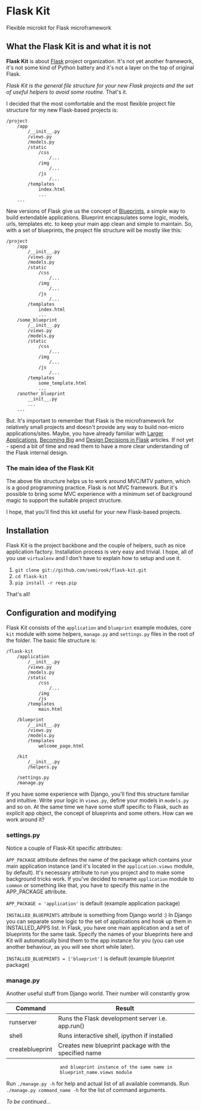 # Flask Kit
Flexible microkit for Flask microframework


## What the Flask Kit is and what it is not

**Flask Kit** is about [Flask](http://flask.pocoo.org/) project organization.
It's not yet another framework, it's not some kind of Python battery and it's not
a layer on the top of original Flask.

*Flask Kit is the general file structure for your new Flask projects
and the set of useful helpers to avoid some routine.* That's it.

I decided that the most comfortable and the most flexible project file structure
for my new Flask-based projects is:

```
/project
    /app
        /__init__.py
        /views.py
        /models.py
        /static
            /css
                /...
            /img
                /...
            /js
                /...
        /templates
            index.html
            ...
    ...
```

New versions of Flask give us the concept of [Blueprints](http://flask.pocoo.org/docs/blueprints/),
a simple way to build extendable applications. Blueprint encapsulates some logic,
models, urls, templates etc. to keep your main app clean and simple to maintain.
So, with a set of blueprints, the project file structure will be mostly like this:

```
/project
    /app
        /__init__.py
        /views.py
        /models.py
        /static
            /css
                /...
            /img
                /...
            /js
                /...
        /templates
            index.html
            ...
    /some_blueprint
        /__init__.py
        /views.py
        /models.py
        /static
            /css
                /...
            /img
                /...
            /js
                /...
        /templates
            some_template.html
            ...
    /another_blueprint
        __init__.py
        ...
    ...
```

But. It's important to remember that Flask is the microframework for relatively
small projects and doesn't provide any way to build non-micro applications/sites.
Maybe, you have already familiar with [Larger Applications](http://flask.pocoo.org/docs/patterns/packages/),
[Becoming Big](http://flask.pocoo.org/docs/becomingbig/) and
[Design Decisions in Flask](http://flask.pocoo.org/docs/design/) articles.
If not yet - spend a bit of time and read them to have a more clear understanding
of the Flask internal design.

### The main idea of the Flask Kit
The above file structure helps us to work around MVC/MTV pattern, which is a good
programming practice. Flask is not MVC framework. But it's possible to bring some
MVC experience with a minimum set of background magic to support the suitable
project structure.

I hope, that you'll find this kit useful for your new Flask-based projects.


## Installation

Flask Kit is the project backbone and the couple of helpers, such as nice
application factory. Installation process is very easy and trivial. I hope,
all of you use `virtualenv` and I don't have to explain how to setup and use it.

1. ```git clone git://github.com/semirook/flask-kit.git```
2. ```cd flask-kit```
3. ```pip install -r reqs.pip```

That's all!


## Configuration and modifying

Flask Kit consists of the `application` and `blueprint` example modules, core
`kit` module with some helpers, `manage.py` and `settings.py` files in the
root of the folder. The basic file structure is:

```
/flask-kit
    /application
        /__init__.py
        /views.py
        /models.py
        /static
            /css
                /...
            /img
            /js
        /templates
            main.html

    /blueprint
        /__init__.py
        /views.py
        /models.py
        /templates
            welcome_page.html

    /kit
        /__init__.py
        /helpers.py

    /settings.py
    /manage.py
```

If you have some experience with Django, you'll find this structure familiar and
intuitive. Write your logic in `views.py`, define your models in `models.py` and
so on. At the same time we have some stuff specific to Flask, such as explicit app
object, the concept of blueprints and some others. How can we work around it?


### settings.py
Notice a couple of Flask-Kit specific attributes:

`APP_PACKAGE` attribute defines the name of the package which contains
your main application instance (and it's located in the `application.views` module,
by default). It's necessary attribute to run you project and to make some
background tricks work. If you've decided to rename `application` module to
`common` or something like that, you have to specify this name in the
APP_PACKAGE attribute.

`APP_PACKAGE = 'application'` is default (example application package)


`INSTALLED_BLUEPRINTS` attribute is something from Django world :)
In Django you can separate some logic to the set of applications and hook up them
in INSTALLED_APPS list. In Flask, you have one main application and a set of
blueprints for the same task. Specify the names of your blueprints here and Kit
will automatically bind them to the app instance for you (you can use another
behaviour, as you will see short while later).

`INSTALLED_BLUEPRINTS = ['blueprint']` is default (example blueprint package)


### manage.py
Another useful stuff from Django world. Their number will constantly grow.

**Command**           | **Result**                                             |
----------------------|--------------------------------------------------------|
runserver             | Runs the Flask development server i.e. app.run()       |
shell                 | Runs interactive shell, ipython if installed           |
createblueprint       | Creates new blueprint package with the specified name  |
                        and blueprint instance of the same name in
                        blueprint_name.views module

Run `./manage.py -h` for help and actual list of all available commands.
Run `./manage.py command_name -h` for the list of command arguments.


*To be continued...*
